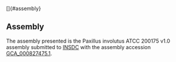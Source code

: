 []{#assembly}

Assembly
--------

The assembly presented is the Paxillus involutus ATCC 200175 v1.0
assembly submitted to [INSDC](http://www.insdc.org) with the assembly
accession
[GCA\_000827475.1](http://www.ebi.ac.uk/ena/data/view/GCA_000827475.1).
